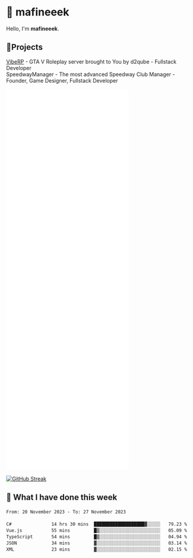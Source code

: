 # 👋 mafineeek
Hello, I'm **mafineeek**.

## 📝Projects

[VibeRP](https://v-rp.pl) - GTA V Roleplay server brought to You by d2qube - Fullstack Developer<br/>
SpeedwayManager - The most advanced Speedway Club Manager - Founder, Game Designer, Fullstack Developer


![](./github-metrics.svg)

[![GitHub Streak](https://streak-stats.demolab.com/?user=mafineeek)](https://git.io/streak-stats)

## 📰 What I have done this week
<!--START_SECTION:waka-->

```txt
From: 20 November 2023 - To: 27 November 2023

C#               14 hrs 30 mins  ███████████████████▓░░░░░   79.23 %
Vue.js           55 mins         █▒░░░░░░░░░░░░░░░░░░░░░░░   05.09 %
TypeScript       54 mins         █▒░░░░░░░░░░░░░░░░░░░░░░░   04.94 %
JSON             34 mins         ▓░░░░░░░░░░░░░░░░░░░░░░░░   03.14 %
XML              23 mins         ▓░░░░░░░░░░░░░░░░░░░░░░░░   02.15 %
```

<!--END_SECTION:waka-->
